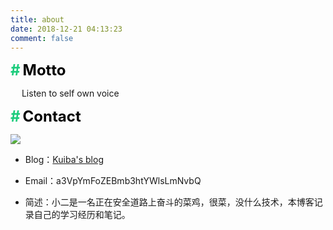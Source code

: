 ```yaml
---
title: about
date: 2018-12-21 04:13:23
comment: false
---
```


<font color=#1bcc7c size=5>**#**</font> <font color=black size=5>**Motto**</font>

&emsp; Listen to self own voice

<font color=#1bcc7c size=5>**#**</font> <font color=black size=5>**Contact**</font>

![](https://s1.ax1x.com/2020/05/13/YUyFED.jpg)

- Blog：[Kuiba's blog](https://kuibarj.top)

- Email：a3VpYmFoZEBmb3htYWlsLmNvbQ

- 简述：小二是一名正在安全道路上奋斗的菜鸡，很菜，没什么技术，本博客记录自己的学习经历和笔记。
